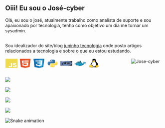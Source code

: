 ## Oiii! Eu sou o José-cyber
 <div>
  <a href="https://github.com/Jose-cyber">
  </a>
  <p>Olá, eu sou o josé, atualmente trabalho como analista de suporte e sou apaixonado por tecnologia, tenho como objetivo um dia me tornar um sysadmin.</p><br>
  Sou idealizador do site/blog <a href="https://juninhotecnologia.com.br/">juninho tecnologia</a> onde posto artigos relacionados a tecnologia e sobre o que eu estou estudando. 
</div>
<div style="display: inline_block"><br>
  <img align="center" alt="Jose-cyber" height="30" width="40" src="https://raw.githubusercontent.com/devicons/devicon/master/icons/javascript/javascript-plain.svg">

  <img align="center" alt="Jose-cyber" height="30" width="40" src="https://raw.githubusercontent.com/devicons/devicon/master/icons/html5/html5-original.svg">

  <img align="center" alt="Jose-cyber" height="30" width="40" src="https://raw.githubusercontent.com/devicons/devicon/master/icons/css3/css3-original.svg">

  <img align="center" alt="Jose-cyber" height="30" width="40" src="https://raw.githubusercontent.com/devicons/devicon/master/icons/python/python-original.svg">

  <img align="center" alt="Jose-cyber" height="30" width="40" src="https://raw.githubusercontent.com/devicons/devicon/master/icons/php/php-original.svg">
 
  <img align="center" alt="Jose-cyber" height="30" width="40" src="https://raw.githubusercontent.com/devicons/devicon/master/icons/docker/docker-original.svg">

  <img align="center" alt="Jose-cyber" height="30" width="40" src="https://raw.githubusercontent.com/devicons/devicon/master/icons/linux/linux-original.svg">

  <img align="right" alt="Jose-cyber" height="120" width="100" src="https://i.ibb.co/Fqd2zz1/223333520-1961753367316920-18614624298789026-n.jpg">
</div>
  
  ##
 
<div> 

  <a href="https://www.instagram.com/junior_zezin/" target="_blank"><img src="https://img.shields.io/badge/-Instagram-%23E4405F?style=for-the-badge&logo=instagram&logoColor=white" target="_blank"></a>

  <a href = "mailto:josedasilvacostacosta@gmail.com"><img src="https://img.shields.io/badge/-Gmail-%23333?style=for-the-badge&logo=gmail&logoColor=white" target="_blank"></a>

  <a href="https://www.linkedin.com/in/jose-junior-silva/" target="_blank"><img src="https://img.shields.io/badge/-LinkedIn-%230077B5?style=for-the-badge&logo=linkedin&logoColor=white" target="_blank"></a> 

   <a href="https://www.facebook.com/josedasilvacosta.costa.3/" target="_blank"><img src="https://img.shields.io/badge/-Facebook-%230077B5?style=for-the-badge&logo=facebook&logoColor=white" target="_blank"></a> 
 
  ![Snake animation](https://github.com/Jose-cyber/Jose-cyber/blob/output/github-contribution-grid-snake.svg)
 
</div>
